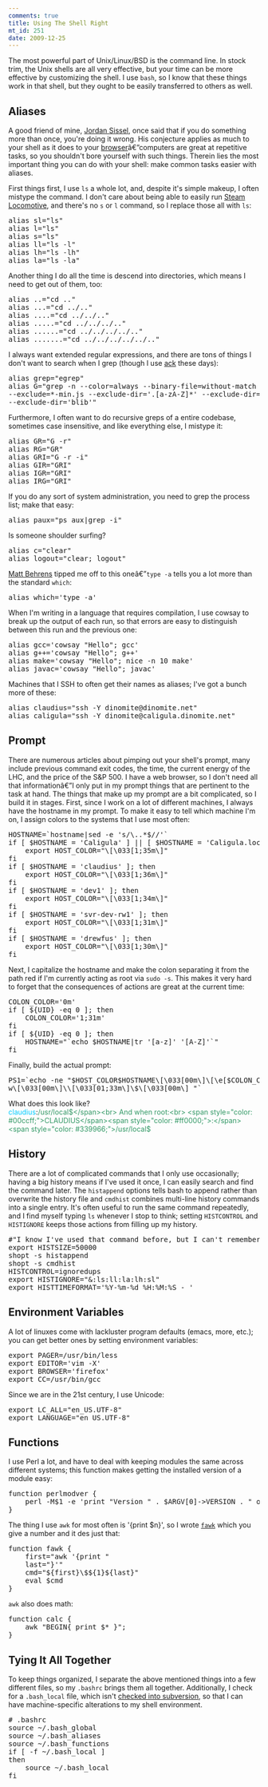```yaml
--- 
comments: true
title: Using The Shell Right
mt_id: 251
date: 2009-12-25
---
```

The most powerful part of Unix/Linux/BSD is the command line.  In stock trim, the Unix shells are all very effective, but your time can be more effective by customizing the shell.  I use `bash`, so I know that these things work in that shell, but they ought to be easily transferred to others as well.

## Aliases

A good friend of mine, [Jordan Sissel](http://semicomplete.com), once said that if you do something more than once, you're doing it wrong.  His conjecture applies as much to your shell as it does to your [browser](http://dinomite.net/2008/smart-bookmarks)â€”computers are great at repetitive tasks, so you shouldn't bore yourself with such things.  Therein lies the most important thing you can do with your shell: make common tasks easier with aliases.

First things first, I use `ls` a whole lot, and, despite it's simple makeup, I often mistype the command.  I don't care about being able to easily run [Steam Locomotive](http://www.freebsdsoftware.org/games/sl.html), and there's no `s` or `l` command, so I replace those all with `ls`:
<pre class="brush: bash; gutter: false">alias sl="ls"
alias l="ls"
alias s="ls"
alias ll="ls -l"
alias lh="ls -lh"
alias la="ls -la"</pre>
Another thing I do all the time is descend into directories, which means I need to get out of them, too:
<pre class="brush: bash; gutter: false">
alias ..="cd .."
alias ...="cd ../.."
alias ....="cd ../../.."
alias .....="cd ../../../.."
alias ......="cd ../../../../.."
alias .......="cd ../../../../../.."
</pre>

I always want extended regular expressions, and there are tons of things I don't want to search when I grep (though I use <a href="http://betterthangrep.com">ack</a> these days):

<pre class="brush: bash; gutter: false">
alias grep="egrep"
alias G="grep -n --color=always --binary-file=without-match --exclude=tags \
--exclude=*-min.js --exclude-dir='.[a-zA-Z]*' --exclude-dir='external' \
--exclude-dir='blib'"
</pre>

Furthermore, I often want to do recursive greps of a entire codebase, sometimes case insensitive, and like everything else, I mistype it:
<pre class="brush: bash; gutter: false">
alias GR="G -r"
alias RG="GR"
alias GRI="G -r -i"
alias GIR="GRI"
alias IGR="GRI"
alias IRG="GRI"
</pre>

If you do any sort of system administration, you need to grep the process list; make that easy:
<pre class="brush: bash; gutter: false">
alias paux="ps aux|grep -i"
</pre>

Is someone shoulder surfing?
<pre class="brush: bash; gutter: false">
alias c="clear"
alias logout="clear; logout"
</pre>

[Matt Behrens](http://asktherelic.com) tipped me off to this oneâ€”`type -a` tells you a lot more than the standard `which`:
<pre class="brush: bash; gutter: false">
alias which='type -a'
</pre>

When I'm writing in a language that requires compilation, I use cowsay to break up the output of each run, so that errors are easy to distinguish between this run and the previous one:
<pre class="brush: bash; gutter: false">
alias gcc='cowsay "Hello"; gcc'
alias g++='cowsay "Hello"; g++'
alias make='cowsay "Hello"; nice -n 10 make'
alias javac='cowsay "Hello"; javac'
</pre>

Machines that I SSH to often get their names as aliases; I've got a bunch more of these:
<pre class="brush: bash; gutter: false">
alias claudius="ssh -Y dinomite@dinomite.net"
alias caligula="ssh -Y dinomite@caligula.dinomite.net"
</pre>

## Prompt

There are numerous articles about pimping out your shell's prompt, many include previous command exit codes, the time, the current energy of the LHC, and the price of the S&P 500.  I have a web browser, so I don't need all that informationâ€”I only put in my prompt things that are pertinent to the task at hand.  The things that make up my prompt are a bit complicated, so I build it in stages.  First, since I work on a lot of different machines, I always have the hostname in my prompt.  To make it easy to tell which machine I'm on, I assign colors to the systems that I use most often:

<pre class="brush: bash; gutter: false">
HOSTNAME=`hostname|sed -e 's/\..*$//'`
if [ $HOSTNAME = 'Caligula' ] || [ $HOSTNAME = 'Caligula.local' ]; then
    export HOST_COLOR="\[\033[1;35m\]"
fi
if [ $HOSTNAME = 'claudius' ]; then
    export HOST_COLOR="\[\033[1;36m\]"
fi
if [ $HOSTNAME = 'dev1' ]; then
    export HOST_COLOR="\[\033[1;34m\]"
fi
if [ $HOSTNAME = 'svr-dev-rw1' ]; then
    export HOST_COLOR="\[\033[1;31m\]"
fi
if [ $HOSTNAME = 'drewfus' ]; then
    export HOST_COLOR="\[\033[1;30m\]"
fi
</pre>

Next, I capitalize the hostname and make the colon separating it from the path red if I'm currently acting as root via `sudo -s`.  This makes it very hard to forget that the consequences of actions are great at the current time:

<pre class="brush: bash; gutter: false">
COLON_COLOR='0m'
if [ ${UID} -eq 0 ]; then
    COLON_COLOR='1;31m'
fi
if [ ${UID} -eq 0 ]; then
    HOSTNAME="`echo $HOSTNAME|tr '[a-z]' '[A-Z]'`"
fi
</pre>

Finally, build the actual prompt:

<pre class="brush: bash; gutter: false">
PS1=`echo -ne "$HOST_COLOR$HOSTNAME\[\033[00m\]\[\e[$COLON_COLOR\]:\[\033[33m\]\
w\[\033[00m\]\\[\033[01;33m\]\$\[\033[00m\] "`
</pre>

What does this look like?<br>
<span style="color: #00ccff;">claudius</span>:<span style="color: #339966;">/usr/local$</span><br>
And when root:<br>
<span style="color: #00ccff;">CLAUDIUS</span><span style="color: #ff0000;">:</span><span style="color: #339966;">/usr/local$</span>

## History

There are a lot of complicated commands that I only use occasionally; having a big history means if I've used it once, I can easily search and find the command later.  The `histappend` options tells bash to append rather than overwrite the history file and `cmdhist` combines multi-line history commands into a single entry.  It's often useful to run the same command repeatedly, and I find myself typing `ls` whenever I stop to think; setting `HISTCONTROL` and `HISTIGNORE` keeps those actions from filling up my history.

<pre class="brush: bash; gutter: false">
#"I know I've used that command before, but I can't remember the syntax"
export HISTSIZE=50000
shopt -s histappend
shopt -s cmdhist
HISTCONTROL=ignoredups
export HISTIGNORE="&:ls:ll:la:lh:sl"
export HISTTIMEFORMAT='%Y-%m-%d %H:%M:%S - '
</pre>

## Environment Variables

A lot of linuxes come with lackluster program defaults (emacs, more, etc.); you can get better ones by setting environment variables:

<pre class="brush: bash; gutter: false">
export PAGER=/usr/bin/less
export EDITOR='vim -X'
export BROWSER='firefox'
export CC=/usr/bin/gcc
</pre>

Since we are in the 21st century, I use Unicode:

<pre class="brush: bash; gutter: false">
export LC_ALL="en_US.UTF-8"
export LANGUAGE="en_US.UTF-8"
</pre>

## Functions

I use Perl a lot, and have to deal with keeping modules the same across different systems; this function makes getting the installed version of a module easy:

<pre class="brush: bash; gutter: false">
function perlmodver {
    perl -M$1 -e 'print "Version " . $ARGV[0]->VERSION . " of " . $ARGV[0] . " is installed.\n"' $1
}
</pre>

The thing I use `awk` for most often is '{print $n}', so I wrote [`fawk`](http://dinomite.net/2009/fawk/) which you give a number and it des just that:
<pre class="brush: bash; gutter: false">
function fawk {
    first="awk '{print "
    last="}'"
    cmd="${first}\$${1}${last}"
    eval $cmd
}
</pre>

`awk` also does math:
<pre class="brush: bash; gutter: false">
function calc {
    awk "BEGIN{ print $* }";
}
</pre>

## Tying It All Together

To keep things organized, I separate the above mentioned things into a few different files, so my `.bashrc` brings them all together.  Additionally, I check for a `.bash_local` file, which isn't <a href="http://dinomite.net/2008/keeping-your-home-directory-in-subversion/">checked into subversion</a>, so that I can have machine-specific alterations to my shell environment.

<pre class="brush: bash; gutter: false">
# .bashrc
source ~/.bash_global
source ~/.bash_aliases
source ~/.bash_functions
if [ -f ~/.bash_local ]
then
    source ~/.bash_local
fi
</pre>
